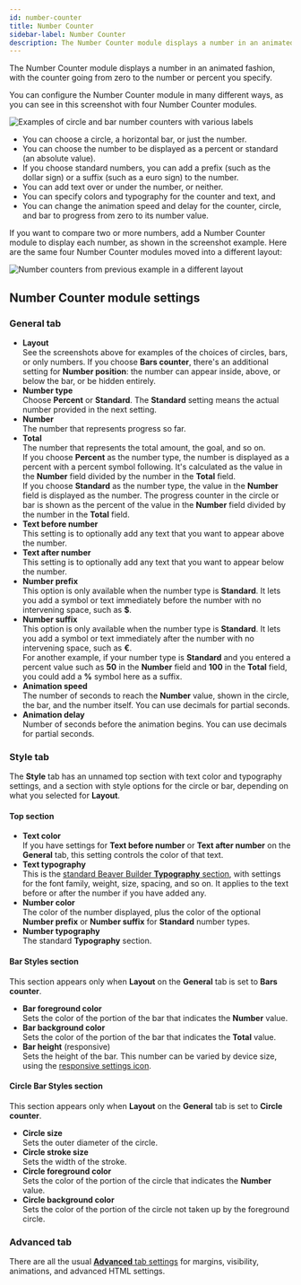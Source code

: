 ```yaml
---
id: number-counter
title: Number Counter
sidebar-label: Number Counter
description: The Number Counter module displays a number in an animated fashion, with the counter going from zero to the number or percent you specify.
---
```


The Number Counter module displays a number in an animated fashion, with the counter going from zero to the number or percent you specify.

You can configure the Number Counter module in many different ways, as you can see in this screenshot with four Number Counter modules.

![Examples of circle and bar number counters with various labels](/img/number-counter-21086a65.png)

  * You can choose a circle, a horizontal bar, or just the number.
  * You can choose the number to be displayed as a percent or standard (an absolute value).
  * If you choose standard numbers, you can add a prefix (such as the dollar sign) or a suffix (such as a euro sign) to the number.
  * You can add text over or under the number, or neither.
  * You can specify colors and typography for the counter and text, and 
  * You can change the animation speed and delay for the counter, circle, and bar to progress from zero to its number value.

If you want to compare two or more numbers, add a Number Counter module to display each number, as shown in the screenshot example. Here are the same four Number Counter modules moved into a different layout:

![Number counters from previous example in a different layout](/img/number-counter-f3441c12.png)

## Number Counter module settings

### General tab

* **Layout**  
See the screenshots above for examples of the choices of circles, bars, or only numbers. If you choose **Bars counter**, there's an additional setting for **Number position**: the number can appear inside, above, or below the bar, or be hidden entirely.
* **Number type**  
Choose **Percent** or **Standard**. The **Standard** setting means the actual number provided in the next setting.
* **Number**  
The number that represents progress so far.
* **Total**  
The number that represents the total amount, the goal, and so on.  
If you choose **Percent** as the number type, the number is displayed as a percent with a percent symbol following. It's calculated as the value in the **Number** field divided by the number in the **Total** field.  
If you choose **Standard** as the number type, the value in the **Number** field is displayed as the number. The progress counter in the circle or bar is shown as the percent of the value in the **Number** field divided by the number in the **Total** field.
* **Text before number**  
This setting is to optionally add any text that you want to appear above the number.
* **Text after number**  
This setting is to optionally add any text that you want to appear below the number.
* **Number prefix**  
This option is only available when the number type is **Standard**. It lets you add a symbol or text immediately before the number with no intervening space, such as **$**. 
* **Number suffix**  
This option is only available when the number type is **Standard**. It lets you add a symbol or text immediately after the number with no intervening space, such as **€**.  
For another example, if your number type is **Standard** and you entered a percent value such as **50** in the **Number** field and **100** in the **Total** field, you could add a **%** symbol here as a suffix.
* **Animation speed**  
The number of seconds to reach the **Number** value, shown in the circle, the bar, and the number itself.  You can use decimals for partial seconds.
* **Animation delay**  
Number of seconds before the animation begins. You can use decimals for partial seconds.

### Style tab

The **Style** tab has an unnamed top section with text color and typography settings, and a section with style options for the circle or bar, depending on what you selected for **Layout**. 

#### Top section

* **Text color**  
 If you have settings for **Text before number** or **Text after number** on the **General** tab, this setting controls the color of that text.  
* **Text typography**  
This is the [standard Beaver Builder **Typography** section](/beaver-builder/styles/typography/typography.md), with settings for the font family, weight, size, spacing, and so on. It applies to the text before or after the number if you have added any.
* **Number color**  
The color of the number displayed, plus the color of the optional **Number prefix** or **Number suffix** for **Standard** number types.
* **Number typography**  
The standard **Typography** section.

#### Bar Styles section
This section appears only when **Layout** on the **General** tab is set to **Bars counter**.

* **Bar foreground color**  
Sets the color of the portion of the bar that indicates the **Number** value.
* **Bar background color**  
Sets the color of the portion of the bar that indicates the **Total** value.
* **Bar height** (responsive)  
Sets the height of the bar. This number can be varied by device size, using the [responsive settings icon](/beaver-builder/layouts/responsive-design/responsive-settings-icon.md).

#### Circle Bar Styles section
This section appears only when **Layout** on the **General** tab is set to **Circle counter**.

* **Circle size**  
Sets the outer diameter of the circle.
* **Circle stroke size**  
Sets the width of the stroke.
* **Circle foreground color**  
Sets the color of the portion of the circle that indicates the **Number** value.
* **Circle background color**  
Sets the color of the portion of the circle not taken up by the foreground circle. 

### Advanced tab

There are all the usual [**Advanced** tab settings](/beaver-builder/layouts/advanced-tab-rows-columns-modules.md) for margins, visibility, animations, and advanced HTML settings.

